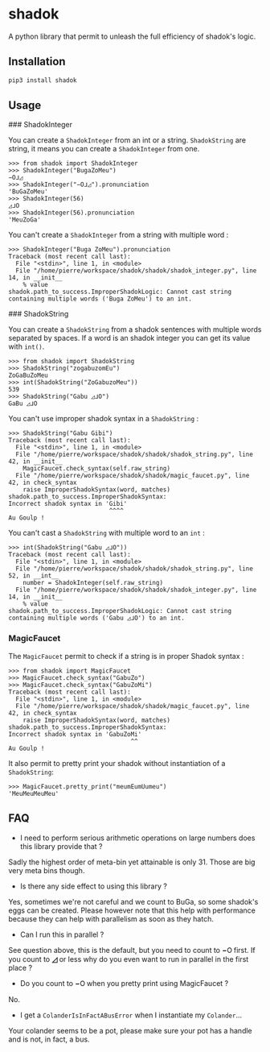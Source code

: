 # shadok

A python library that permit to unleash the full efficiency of shadok's logic.

## Installation

```bash
pip3 install shadok
```

## Usage

### ShadokInteger

You can create a `ShadokInteger` from an int or a string. `ShadokString` are string,
it means you can create a `ShadokInteger` from one.

```
>>> from shadok import ShadokInteger
>>> ShadokInteger("BugaZoMeu")
−𝙾ᒧ◿
>>> ShadokInteger("−𝙾ᒧ◿").pronunciation
'BuGaZoMeu'
>>> ShadokInteger(56)
◿ᒧ𝙾
>>> ShadokInteger(56).pronunciation
'MeuZoGa'
```

You can't create a `ShadokInteger` from a string with multiple word :

```
>>> ShadokInteger("Buga ZoMeu").pronunciation
Traceback (most recent call last):
  File "<stdin>", line 1, in <module>
  File "/home/pierre/workspace/shadok/shadok/shadok_integer.py", line 14, in __init__
    % value
shadok.path_to_success.ImproperShadokLogic: Cannot cast string containing multiple words ('Buga ZoMeu') to an int.
``` 

### ShadokString

You can create a `ShadokString` from a shadok sentences with multiple words
separated by spaces. If a word is an shadok integer you can get its value
with `int()`.

```
>>> from shadok import ShadokString
>>> ShadokString("zogabuzomEu")
ZoGaBuZoMeu
>>> int(ShadokString("ZoGabuzoMeu"))
539
>>> ShadokString("Gabu ◿ᒧ𝙾")
GaBu ◿ᒧ𝙾
```

You can't use improper shadok syntax in a `ShadokString` :

```
>>> ShadokString("Gabu Gibi")
Traceback (most recent call last):
  File "<stdin>", line 1, in <module>
  File "/home/pierre/workspace/shadok/shadok/shadok_string.py", line 42, in __init__
    MagicFaucet.check_syntax(self.raw_string)
  File "/home/pierre/workspace/shadok/shadok/magic_faucet.py", line 42, in check_syntax
    raise ImproperShadokSyntax(word, matches)
shadok.path_to_success.ImproperShadokSyntax:
Incorrect shadok syntax in 'Gibi'
                            ^^^^
Au Goulp !
```

You can't cast a `ShadokString` with multiple word to an `int` :

```
>>> int(ShadokString("Gabu ◿ᒧ𝙾"))
Traceback (most recent call last):
  File "<stdin>", line 1, in <module>
  File "/home/pierre/workspace/shadok/shadok/shadok_string.py", line 52, in __int__
    number = ShadokInteger(self.raw_string)
  File "/home/pierre/workspace/shadok/shadok/shadok_integer.py", line 14, in __init__
    % value
shadok.path_to_success.ImproperShadokLogic: Cannot cast string containing multiple words ('Gabu ◿ᒧ𝙾') to an int.
```

### MagicFaucet

The `MagicFaucet` permit to check if a string is in proper Shadok syntax :
```
>>> from shadok import MagicFaucet
>>> MagicFaucet.check_syntax("GabuZo")
>>> MagicFaucet.check_syntax("GabuZoMi")
Traceback (most recent call last):
  File "<stdin>", line 1, in <module>
  File "/home/pierre/workspace/shadok/shadok/magic_faucet.py", line 42, in check_syntax
    raise ImproperShadokSyntax(word, matches)
shadok.path_to_success.ImproperShadokSyntax:
Incorrect shadok syntax in 'GabuZoMi'
                                  ^^
Au Goulp !
```

It also permit to pretty print your shadok without instantiation of a `ShadokString`:

```
>>> MagicFaucet.pretty_print("meumEumUumeu")
'MeuMeuMeuMeu'
```

## FAQ

* I need to perform serious arithmetic operations on large numbers does this library provide that ?

Sadly the highest order of meta-bin yet attainable is only 31. Those are big very meta bins
though.

* Is there any side effect to using this library ?

Yes, sometimes we're not careful and we count to BuGa, so some shadok's eggs
can be created. Please however note that this help with performance because they
can help with parallelism as soon as they hatch.

* Can I run this in parallel ?

See question above, this is the default, but you need to count to **−𝙾** first.
If you count to **◿** or less why do you even want to run in parallel in the first
place ?

* Do you count to **−𝙾** when you pretty print using MagicFaucet ?

No.

* I get a `ColanderIsInFactABusError` when I instantiate my `Colander`...

Your colander seems to be a pot, please make sure your pot has a handle and is
not, in fact, a bus.
